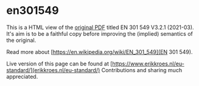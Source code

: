 # en301549

This is a HTML view of the [original PDF](https://www.etsi.org/deliver/etsi_en/301500_301599/301549/03.02.01_60/en_301549v030201p.pdf) titled EN 301 549 V3.2.1 (2021-03). It's aim is to be a faithful copy before improving the (implied) semantics of the original.

Read more about [https://en.wikipedia.org/wiki/EN_301_549](EN 301 549).

Live version of this page can be found at [https://www.erikkroes.nl/eu-standard/](erikkroes.nl/eu-standard/)
Contributions and sharing much appreciated.